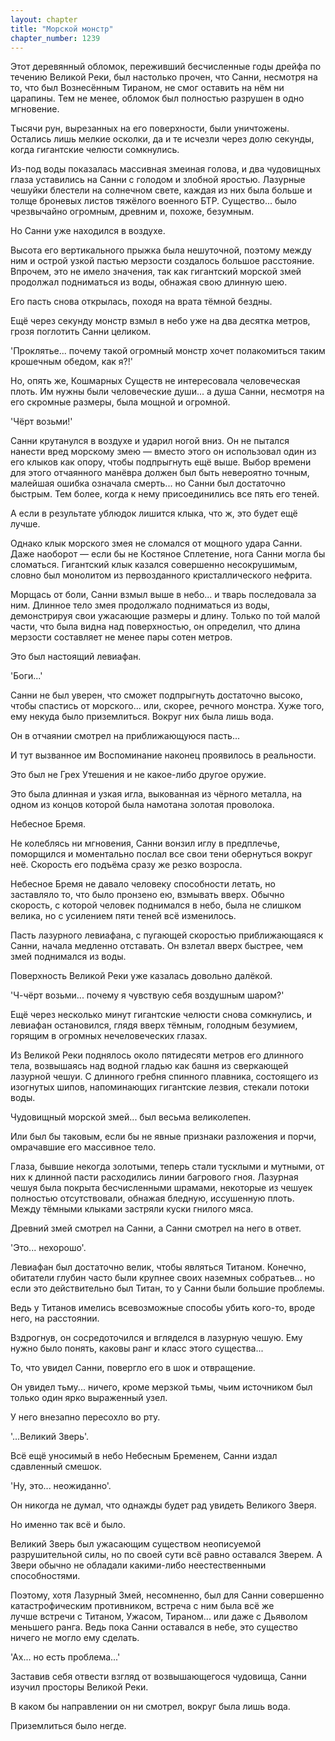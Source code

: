 ```yaml
---
layout: chapter
title: "Морской монстр"
chapter_number: 1239
---
```


Этот деревянный обломок, переживший бесчисленные годы дрейфа по течению Великой Реки, был настолько прочен, что Санни, несмотря на то, что был Вознесённым Тираном, не смог оставить на нём ни царапины. Тем не менее, обломок был полностью разрушен в одно мгновение.

Тысячи рун, вырезанных на его поверхности, были уничтожены. Остались лишь мелкие осколки, да и те исчезли через долю секунды, когда гигантские челюсти сомкнулись.

Из-под воды показалась массивная змеиная голова, и два чудовищных глаза уставились на Санни с голодом и злобной яростью. Лазурные чешуйки блестели на солнечном свете, каждая из них была больше и толще броневых листов тяжёлого военного БТР. Существо... было чрезвычайно огромным, древним и, похоже, безумным.

Но Санни уже находился в воздухе.

Высота его вертикального прыжка была нешуточной, поэтому между ним и острой узкой пастью мерзости создалось большое расстояние. Впрочем, это не имело значения, так как гигантский морской змей продолжал подниматься из воды, обнажая свою длинную шею.

Его пасть снова открылась, походя на врата тёмной бездны.

Ещё через секунду монстр взмыл в небо уже на два десятка метров, грозя поглотить Санни целиком.

'Проклятье... почему такой огромный монстр хочет полакомиться таким крошечным обедом, как я?!'

Но, опять же, Кошмарных Существ не интересовала человеческая плоть. Им нужны были человеческие души... а душа Санни, несмотря на его скромные размеры, была мощной и огромной.

'Чёрт возьми!'

Санни крутанулся в воздухе и ударил ногой вниз. Он не пытался нанести вред морскому змею — вместо этого он использовал один из его клыков как опору, чтобы подпрыгнуть ещё выше. Выбор времени для этого отчаянного манёвра должен был быть невероятно точным, малейшая ошибка означала смерть... но Санни был достаточно быстрым. Тем более, когда к нему присоединились все пять его теней.

А если в результате ублюдок лишится клыка, что ж, это будет ещё лучше.

Однако клык морского змея не сломался от мощного удара Санни. Даже наоборот — если бы не Костяное Сплетение, нога Санни могла бы сломаться. Гигантский клык казался совершенно несокрушимым, словно был монолитом из первозданного кристаллического нефрита.

Морщась от боли, Санни взмыл выше в небо... и тварь последовала за ним. Длинное тело змея продолжало подниматься из воды, демонстрируя свои ужасающие размеры и длину. Только по той малой части, что была видна над поверхностью, он определил, что длина мерзости составляет не менее пары сотен метров.

Это был настоящий левиафан.

'Боги...'

Санни не был уверен, что сможет подпрыгнуть достаточно высоко, чтобы спастись от морского... или, скорее, речного монстра. Хуже того, ему некуда было приземлиться. Вокруг них была лишь вода.

Он в отчаянии смотрел на приближающуюся пасть...

И тут вызванное им Воспоминание наконец проявилось в реальности.

Это был не Грех Утешения и не какое-либо другое оружие.

Это была длинная и узкая игла, выкованная из чёрного металла, на одном из концов которой была намотана золотая проволока.

Небесное Бремя.

Не колеблясь ни мгновения, Санни вонзил иглу в предплечье, поморщился и моментально послал все свои тени обернуться вокруг неё. Скорость его подъёма сразу же резко возросла.

Небесное Бремя не давало человеку способности летать, но заставляло то, что было пронзено ею, взмывать вверх. Обычно скорость, с которой человек поднимался в небо, была не слишком велика, но с усилением пяти теней всё изменилось.

Пасть лазурного левиафана, с пугающей скоростью приближающаяся к Санни, начала медленно отставать. Он взлетал вверх быстрее, чем змей поднимался из воды.

Поверхность Великой Реки уже казалась довольно далёкой.

'Ч-чёрт возьми... почему я чувствую себя воздушным шаром?'

Ещё через несколько минут гигантские челюсти снова сомкнулись, и левиафан остановился, глядя вверх тёмным, голодным безумием, горящим в огромных нечеловеческих глазах.

Из Великой Реки поднялось около пятидесяти метров его длинного тела, возвышаясь над водной гладью как башня из сверкающей лазурной чешуи. С длинного гребня спинного плавника, состоящего из изогнутых шипов, напоминающих гигантские лезвия, стекали потоки воды.

Чудовищный морской змей... был весьма великолепен.

Или был бы таковым, если бы не явные признаки разложения и порчи, омрачавшие его массивное тело.

Глаза, бывшие некогда золотыми, теперь стали тусклыми и мутными, от них к длинной пасти расходились линии багрового гноя. Лазурная чешуя была покрыта бесчисленными шрамами, некоторые из чешуек полностью отсутствовали, обнажая бледную, иссушенную плоть. Между тёмными клыками застряли куски гнилого мяса.

Древний змей смотрел на Санни, а Санни смотрел на него в ответ.

'Это... нехорошо'.

Левиафан был достаточно велик, чтобы являться Титаном. Конечно, обитатели глубин часто были крупнее своих наземных собратьев... но если это действительно был Титан, то у Санни были большие проблемы.

Ведь у Титанов имелись всевозможные способы убить кого-то, вроде него, на расстоянии.

Вздрогнув, он сосредоточился и вгляделся в лазурную чешую. Ему нужно было понять, каковы ранг и класс этого существа...

То, что увидел Санни, повергло его в шок и отвращение.

Он увидел тьму... ничего, кроме мерзкой тьмы, чьим источником был только один ярко выраженный узел.

У него внезапно пересохло во рту.

'...Великий Зверь'.

Всё ещё уносимый в небо Небесным Бременем, Санни издал сдавленный смешок.

'Ну, это... неожиданно'.

Он никогда не думал, что однажды будет рад увидеть Великого Зверя.

Но именно так всё и было.

Великий Зверь был ужасающим существом неописуемой разрушительной силы, но по своей сути всё равно оставался Зверем. А Звери обычно не обладали какими-либо неестественными способностями.

Поэтому, хотя Лазурный Змей, несомненно, был для Санни совершенно катастрофическим противником, встреча с ним была всё же лучше встречи с Титаном, Ужасом, Тираном... или даже с Дьяволом меньшего ранга. Ведь пока Санни оставался в небе, это существо ничего не могло ему сделать.

'Ах... но есть проблема...'

Заставив себя отвести взгляд от возвышающегося чудовища, Санни изучил просторы Великой Реки.

В каком бы направлении он ни смотрел, вокруг была лишь вода.

Приземлиться было негде.